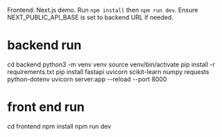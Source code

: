 Frontend: Next.js demo. Run `npm install` then `npm run dev`. Ensure NEXT_PUBLIC_API_BASE is set to backend URL if needed.


# backend run 
cd backend
python3 -m venv venv
source venv/bin/activate
pip install -r requirements.txt
pip install fastapi uvicorn scikit-learn numpy requests python-dotenv
uvicorn server:app --reload --port 8000

# front end run 
cd frontend
npm install
npm run dev

